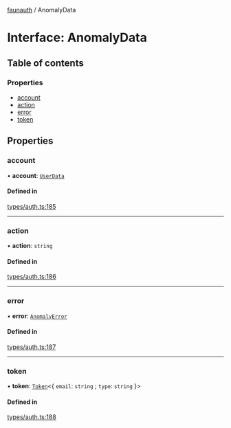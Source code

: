 [faunauth](../index.md) / AnomalyData

# Interface: AnomalyData

## Table of contents

### Properties

- [account](AnomalyData.md#account)
- [action](AnomalyData.md#action)
- [error](AnomalyData.md#error)
- [token](AnomalyData.md#token)

## Properties

### account

• **account**: [`UserData`](UserData.md)

#### Defined in

[types/auth.ts:185](https://github.com/alexnitta/faunauth/blob/5138961/src/types/auth.ts#L185)

___

### action

• **action**: `string`

#### Defined in

[types/auth.ts:186](https://github.com/alexnitta/faunauth/blob/5138961/src/types/auth.ts#L186)

___

### error

• **error**: [`AnomalyError`](AnomalyError.md)

#### Defined in

[types/auth.ts:187](https://github.com/alexnitta/faunauth/blob/5138961/src/types/auth.ts#L187)

___

### token

• **token**: [`Token`](Token.md)<{ `email`: `string` ; `type`: `string`  }\>

#### Defined in

[types/auth.ts:188](https://github.com/alexnitta/faunauth/blob/5138961/src/types/auth.ts#L188)

